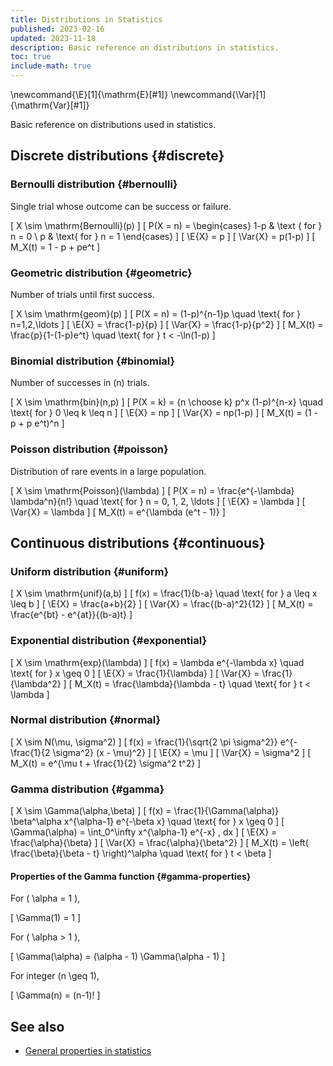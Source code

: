 ```yaml
---
title: Distributions in Statistics
published: 2023-02-16
updated: 2023-11-18
description: Basic reference on distributions in statistics.
toc: true
include-math: true
---
```


\newcommand{\E}[1]{\mathrm{E}[#1]}
\newcommand{\Var}[1]{\mathrm{Var}[#1]}

Basic reference on distributions used in statistics.

## Discrete distributions {#discrete}

### Bernoulli distribution {#bernoulli}

Single trial whose outcome can be success or failure.

\[ X \sim \mathrm{Bernoulli}(p) \]
\[ P(X = n) = \begin{cases}
                1-p & \text { for } n = 0 \\
                p & \text{ for } n = 1
              \end{cases}
\]
\[ \E{X} = p \]
\[ \Var{X} = p(1-p) \]
\[ M_X(t) = 1 - p + pe^t \]

### Geometric distribution {#geometric}

Number of trials until first success.

\[ X \sim \mathrm{geom}(p) \]
\[ P(X = n) = (1-p)^{n-1}p \quad \text{ for } n=1,2,\ldots \]
\[ \E{X} = \frac{1-p}{p} \]
\[ \Var{X} = \frac{1-p}{p^2} \]
\[ M_X(t) = \frac{p}{1-(1-p)e^t} \quad \text{ for } t < -\ln(1-p) \]

### Binomial distribution {#binomial}

Number of successes in \(n\) trials.

\[ X \sim \mathrm{bin}(n,p) \]
\[ P(X = k) = {n \choose k} p^x (1-p)^{n-x} \quad \text{ for } 0 \leq k \leq n \]
\[ \E{X} = np \]
\[ \Var{X} = np(1-p) \]
\[ M_X(t) = (1 - p + p e^t)^n \]

### Poisson distribution {#poisson}

Distribution of rare events in a large population.

\[ X \sim \mathrm{Poisson}(\lambda) \]
\[ P(X = n) = \frac{e^{-\lambda} \lambda^n}{n!} \quad \text{ for  } n = 0, 1, 2, \ldots \]
\[ \E{X} = \lambda \]
\[ \Var{X} = \lambda \]
\[ M_X(t) = e^{\lambda (e^t - 1)} \]

## Continuous distributions {#continuous}

### Uniform distribution {#uniform}

\[ X \sim \mathrm{unif}(a,b) \]
\[ f(x) = \frac{1}{b-a} \quad \text{ for } a \leq x \leq b \]
\[ \E{X} = \frac{a+b}{2} \]
\[ \Var{X} = \frac{(b-a)^2}{12} \]
\[ M_X(t) = \frac{e^{bt} - e^{at}}{(b-a)t} \]

### Exponential distribution {#exponential}

\[ X \sim \mathrm{exp}(\lambda) \]
\[ f(x) = \lambda e^{-\lambda x} \quad \text{ for } x \geq 0 \]
\[ \E{X} = \frac{1}{\lambda} \]
\[ \Var{X} = \frac{1}{\lambda^2} \]
\[ M_X(t) = \frac{\lambda}{\lambda - t} \quad \text{ for } t < \lambda \]

### Normal distribution {#normal}

\[ X \sim N(\mu, \sigma^2) \]
\[ f(x) = \frac{1}{\sqrt{2 \pi \sigma^2}} e^{-\frac{1}{2 \sigma^2} (x - \mu)^2} \]
\[ \E{X} = \mu \]
\[ \Var{X} = \sigma^2 \]
\[ M_X(t) = e^{\mu t + \frac{1}{2} \sigma^2 t^2} \]

### Gamma distribution {#gamma}

\[ X \sim \Gamma(\alpha,\beta) \]
\[ f(x) = \frac{1}{\Gamma(\alpha)} \beta^\alpha x^{\alpha-1} e^{-\beta x} \quad \text{ for } x \geq 0 \]
\[ \Gamma(\alpha) = \int_0^\infty x^{\alpha-1} e^{-x} \, dx \]
\[ \E{X} = \frac{\alpha}{\beta} \]
\[ \Var{X} = \frac{\alpha}{\beta^2} \]
\[ M_X(t) = \left( \frac{\beta}{\beta - t} \right)^\alpha \quad \text{ for } t < \beta \]

#### Properties of the Gamma function {#gamma-properties}

For \( \alpha = 1 \),

\[ \Gamma(1) = 1 \]

For \( \alpha > 1 \),

\[ \Gamma(\alpha) = (\alpha - 1) \Gamma(\alpha - 1) \]

For integer \(n \geq 1\),

\[ \Gamma(n) = (n-1)! \]

## See also

* [General properties in statistics](./)
